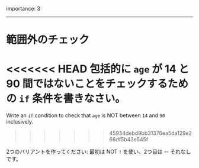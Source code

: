importance: 3

---

# 範囲外のチェック

<<<<<<< HEAD
包括的に `age` が 14 と 90 間ではないことをチェックするための `if` 条件を書きなさい。
=======
Write an `if` condition to check that `age` is NOT between `14` and `90` inclusively.
>>>>>>> 45934debd9bb31376ea5da129e266df5b43e545f

2つのバリアントを作ってください: 最初は NOT `!` を使い、2つ目は -- それなしです。
